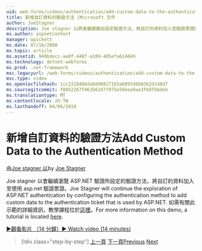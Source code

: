 ```yaml
---
uid: web-forms/videos/authentication/add-custom-data-to-the-authentication-method
title: 新增自訂資料的驗證方法 |Microsoft 文件
author: JoeStagner
description: Joe stagner 以將會繼續藉由設定驗證方法，將自訂的資料加入至驗證票證的 ASP.NET 驗證的瀏覽...
ms.author: aspnetcontent
manager: wpickett
ms.date: 07/16/2008
ms.topic: article
ms.assetid: 940bdecc-ae0f-448f-a189-405efa614049
ms.technology: dotnet-webforms
ms.prod: .net-framework
msc.legacyurl: /web-forms/videos/authentication/add-custom-data-to-the-authentication-method
msc.type: video
ms.openlocfilehash: 1cc2328486da8d988271b5a609346b03b2d140d7
ms.sourcegitcommit: f8852267f463b62d7f975e56bea9aa3f68fbbdeb
ms.translationtype: MT
ms.contentlocale: zh-TW
ms.lasthandoff: 04/06/2018
---
```

<a name="add-custom-data-to-the-authentication-method"></a><span data-ttu-id="96c0a-103">新增自訂資料的驗證方法</span><span class="sxs-lookup"><span data-stu-id="96c0a-103">Add Custom Data to the Authentication Method</span></span>
====================
<span data-ttu-id="96c0a-104">由[Joe stagner 以](https://github.com/JoeStagner)</span><span class="sxs-lookup"><span data-stu-id="96c0a-104">by [Joe Stagner](https://github.com/JoeStagner)</span></span>

<span data-ttu-id="96c0a-105">Joe stagner 以會繼續瀏覽 ASP.NET 驗證所設定的驗證方法，將自訂的資料加入至使用 asp.net 驗證票證。</span><span class="sxs-lookup"><span data-stu-id="96c0a-105">Joe Stagner will continue the exploration of ASP.NET authentication by configuring the authentication method to add custom data to the authentication ticket that is used by ASP.NET.</span></span> <span data-ttu-id="96c0a-106">如需有關此示範的詳細資訊，教學課程位於[這裡](../../overview/older-versions-security/introduction/forms-authentication-configuration-and-advanced-topics-vb.md)。</span><span class="sxs-lookup"><span data-stu-id="96c0a-106">For more information on this demo, a tutorial is located [here](../../overview/older-versions-security/introduction/forms-authentication-configuration-and-advanced-topics-vb.md).</span></span>

[<span data-ttu-id="96c0a-107">&#9654;觀看影片 （14 分鐘）</span><span class="sxs-lookup"><span data-stu-id="96c0a-107">&#9654; Watch video (14 minutes)</span></span>](https://channel9.msdn.com/Blogs/ASP-NET-Site-Videos/add-custom-data-to-the-authentication-method)

> [!div class="step-by-step"]
> <span data-ttu-id="96c0a-108">[上一頁](forms-login-custom-key-configuration.md)
> [下一頁](use-custom-principal-objects.md)</span><span class="sxs-lookup"><span data-stu-id="96c0a-108">[Previous](forms-login-custom-key-configuration.md)
[Next](use-custom-principal-objects.md)</span></span>
